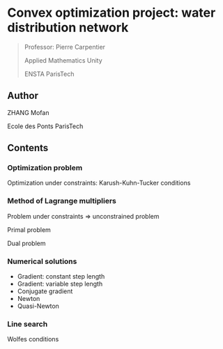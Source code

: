# Convex optimization project: water distribution network
> Professor: Pierre Carpentier  
>
> Applied Mathematics Unity  
>  
> ENSTA ParisTech  

## Author
ZHANG Mofan

Ecole des Ponts ParisTech

## Contents
### Optimization problem
Optimization under constraints: Karush-Kuhn-Tucker conditions

### Method of Lagrange multipliers
Problem under constraints => unconstrained problem

Primal problem

Dual problem

### Numerical solutions
- Gradient: constant step length
- Gradient: variable step length
- Conjugate gradient
- Newton
- Quasi-Newton

### Line search
Wolfes conditions
